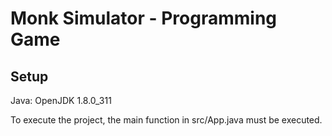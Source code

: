 # Monk Simulator - Programming Game

## Setup

Java: OpenJDK 1.8.0_311

To execute the project, the main function in src/App.java must be executed.
